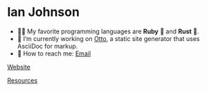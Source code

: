 # Ian Johnson

- 👨‍💻 My favorite programming languages are **Ruby** 💎 and **Rust** 🦀.
- 🔭 I’m currently working on [Otto](https://github.com/tacoda/ottogen), a static site generator that uses AsciiDoc for markup.
- 💬 How to reach me: [Email](mailto:ian.johnson@tacoda.dev)

[Website](https://www.tacoda.dev)

[Resources](https://github.com/tacoda/resources/blob/main/README.md)
